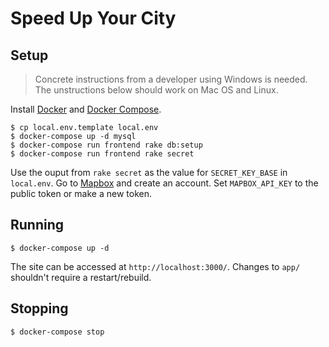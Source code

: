 # Speed Up Your City

## Setup

> Concrete instructions from a developer using Windows is needed. The unstructions below should work on Mac OS and Linux.

Install [Docker](https://docs.docker.com/install/#supported-platforms) and [Docker Compose](https://docs.docker.com/compose/install/). 

    $ cp local.env.template local.env
    $ docker-compose up -d mysql
    $ docker-compose run frontend rake db:setup
    $ docker-compose run frontend rake secret

Use the ouput from `rake secret` as the value for `SECRET_KEY_BASE` in `local.env`. Go to [Mapbox](https://account.mapbox.com) and create an account. Set `MAPBOX_API_KEY` to the public token or make a new token.

## Running

    $ docker-compose up -d

The site can be accessed at `http://localhost:3000/`. Changes to `app/` shouldn't require a restart/rebuild. 

## Stopping 

    $ docker-compose stop

